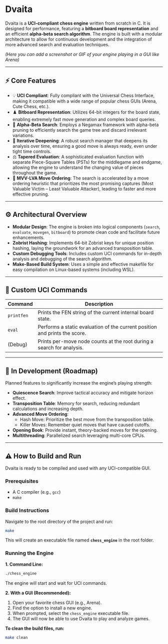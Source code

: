 # Dvaita

Dvaita is a **UCI-compliant chess engine** written from scratch in C. It is designed for performance, featuring a **bitboard board representation** and an efficient **alpha-beta search algorithm**. The engine is built with a modular architecture to allow for continuous development and the integration of more advanced search and evaluation techniques.

*(Here you can add a screenshot or GIF of your engine playing in a GUI like Arena)*

---

## ⚡ Core Features

- 💡 **UCI Compliant**: Fully compliant with the Universal Chess Interface, making it compatible with a wide range of popular chess GUIs (Arena, Cute Chess, etc.).
- ♟️ **Bitboard Representation**: Utilizes 64-bit integers for the board state, enabling extremely fast move generation and complex board queries.
- 🧠 **Alpha-Beta Search**: Employs a Negamax framework with alpha-beta pruning to efficiently search the game tree and discard irrelevant variations.
- 🔄 **Iterative Deepening**: A robust search manager that deepens its analysis over time, ensuring a good move is always ready, even under tight time controls.
- ⚖️ **Tapered Evaluation**: A sophisticated evaluation function with separate Piece-Square Tables (PSTs) for the middlegame and endgame, allowing the engine to understand the changing value of pieces throughout the game.
- 🚀 **MVV-LVA Move Ordering**: The search is accelerated by a move ordering heuristic that prioritizes the most promising captures (Most Valuable Victim – Least Valuable Attacker), leading to faster and more effective pruning.

---

## ⚙️ Architectural Overview

- **Modular Design**: The engine is broken into logical components (`search`, `evaluate`, `movegen`, `bitboard`) to promote clean code and facilitate future enhancements.  
- **Zobrist Hashing**: Implements 64-bit Zobrist keys for unique position hashing, laying the groundwork for an advanced transposition table.  
- **Custom Debugging Tools**: Includes custom UCI commands for in-depth analysis and debugging of the search algorithm.  
- **Make-Based Build System**: Uses a simple and effective makefile for easy compilation on Linux-based systems (including WSL).  

---

## 🧩 Custom UCI Commands

| Command     | Description                                                                 |
|-------------|-----------------------------------------------------------------------------|
| `printfen`  | Prints the FEN string of the current internal board state.                  |
| `eval`      | Performs a static evaluation of the current position and prints the score.  |
| (Debug)     | Prints per-move node counts at the root during a search for analysis.       |

---

## 🧪 In Development (Roadmap)

Planned features to significantly increase the engine’s playing strength:

- **Quiescence Search**: Improve tactical accuracy and mitigate horizon effect.  
- **Transposition Table**: Memory for search, reducing redundant calculations and increasing depth.  
- **Advanced Move Ordering**:  
  - Hash Move: Prioritize the best move from the transposition table.  
  - Killer Moves: Remember quiet moves that have caused cutoffs.  
- **Opening Book**: Provide instant, theory-backed moves for the opening.  
- **Multithreading**: Parallelized search leveraging multi-core CPUs.  

---

## ⚠️ How to Build and Run

Dvaita is ready to be compiled and used with any UCI-compatible GUI.

### Prerequisites
- A C compiler (e.g., `gcc`)  
- `make`  

### Build Instructions
Navigate to the root directory of the project and run:

```bash
make
```

This will create an executable file named **`chess_engine`** in the root folder.

### Running the Engine

**1. Command Line:**
```bash
./chess_engine
```
The engine will start and wait for UCI commands.

**2. With a GUI (Recommended):**
1. Open your favorite chess GUI (e.g., Arena).  
2. Find the option to install a new engine.  
3. When prompted, select the `chess_engine` executable file.  
4. The GUI will now be able to use Dvaita to play and analyze games.  

**To clean the build files, run:**
```bash
make clean
```

